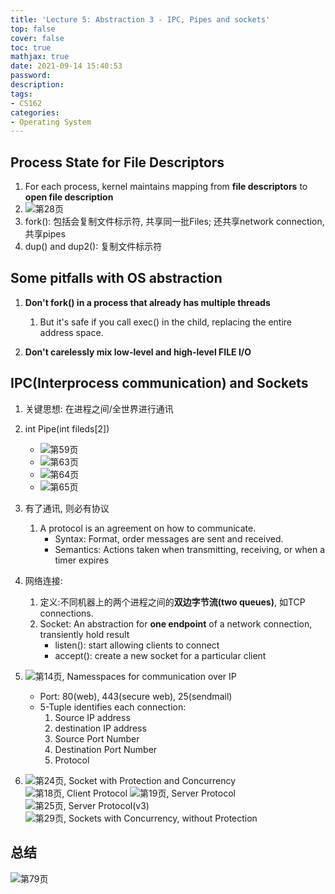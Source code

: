 ```yaml
---
title: 'Lecture 5: Abstraction 3 - IPC, Pipes and sockets'
top: false
cover: false
toc: true
mathjax: true
date: 2021-09-14 15:40:53
password:
description:
tags:
- CS162
categories:
- Operating System
---
```



## Process State for File Descriptors

1. For each process, kernel maintains mapping from **file descriptors** to **open file description**
2. ![第28页]()
3. fork(): 包括会复制文件标示符, 共享同一批Files; 还共享network connection, 共享pipes 
4. dup() and dup2(): 复制文件标示符
<!-- more -->
## Some pitfalls with OS abstraction

1. **Don't fork() in a process that already has multiple threads**
   1. But it's safe if you call exec() in the child, replacing the entire address space.

2. **Don't carelessly mix low-level and high-level FILE I/O**

## IPC(Interprocess communication) and Sockets

1. 关键思想: 在进程之间/全世界进行通讯

2. int Pipe(int fileds[2])
    - ![第59页]()
    - ![第63页]()
    - ![第64页]()
    - ![第65页]()

3. 有了通讯, 则必有协议
   1. A protocol is an agreement on how to communicate.
      - Syntax: Format, order messages are sent and received.
      - Semantics: Actions taken when transmitting, receiving, or when a timer expires
4. 网络连接:
   1. 定义:不同机器上的两个进程之间的**双边字节流(two queues)**, 如TCP connections.
   2. Socket: An abstraction for **one endpoint** of a network connection, transiently hold result
      - listen(): start allowing clients to connect
      - accept(): create a new socket for a particular client 

5. ![第14页, Namesspaces for communication over IP]()
   - Port: 80(web), 443(secure web), 25(sendmail) 
   - 5-Tuple identifies each connection:
      1. Source IP address
      2. destination IP address
      3. Source Port Number
      4. Destination Port Number
      5. Protocol

6. ![第24页, Socket with Protection and Concurrency]()
   ![第18页, Client Protocol]()
   ![第19页, Server Protocol]()
   ![第25页, Server Protocol(v3)]()
   ![第29页, Sockets with Concurrency, without Protection]()



## 总结

   ![第79页]()
